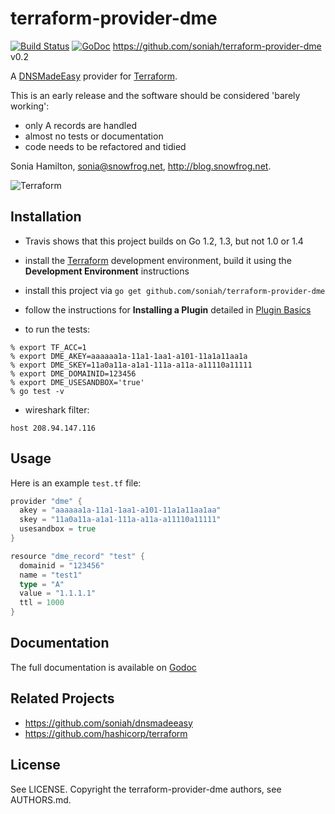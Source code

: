 # terraform-provider-dme

[![Build
Status](https://travis-ci.org/soniah/terraform-provider-dme.svg?branch=master)](https://travis-ci.org/soniah/terraform-provider-dme)
[![GoDoc](https://godoc.org/github.com/soniah/terraform-provider-dme?status.png)](http://godoc.org/github.com/soniah/terraform-provider-dme)
https://github.com/soniah/terraform-provider-dme v0.2

A [DNSMadeEasy](http://www.dnsmadeeasy.com/) provider for [Terraform](https://github.com/hashicorp/terraform).

This is an early release and the software should be considered 'barely
working':

* only A records are handled
* almost no tests or documentation
* code needs to be refactored and tidied

Sonia Hamilton, sonia@snowfrog.net, http://blog.snowfrog.net.

![Terraform](https://raw.githubusercontent.com/hashicorp/terraform/master/website/source/assets/images/readme.png)

## Installation

* Travis shows that this project builds on Go 1.2, 1.3, but not 1.0 or 1.4

* install the [Terraform](https://github.com/hashicorp/terraform)
  development environment, build it using the **Development Environment**
  instructions

* install this project via `go get github.com/soniah/terraform-provider-dme`

* follow the instructions for **Installing a Plugin** detailed in
  [Plugin Basics](https://www.terraform.io/docs/plugins/basics.html)

* to run the tests:

```shell
% export TF_ACC=1
% export DME_AKEY=aaaaaa1a-11a1-1aa1-a101-11a1a11aa1a
% export DME_SKEY=11a0a11a-a1a1-111a-a11a-a11110a11111
% export DME_DOMAINID=123456
% export DME_USESANDBOX='true'
% go test -v
```

* wireshark filter:

```shell
host 208.94.147.116
```

## Usage

Here is an example `test.tf` file:

```go
provider "dme" {
  akey = "aaaaaa1a-11a1-1aa1-a101-11a1a11aa1aa"
  skey = "11a0a11a-a1a1-111a-a11a-a11110a11111"
  usesandbox = true
}

resource "dme_record" "test" {
  domainid = "123456"
  name = "test1"
  type = "A"
  value = "1.1.1.1"
  ttl = 1000
}
```

## Documentation

The full documentation is available on [Godoc](http://godoc.org/github.com/soniah/dnsmadeeasy)

## Related Projects

* https://github.com/soniah/dnsmadeeasy
* https://github.com/hashicorp/terraform

## License

See LICENSE. Copyright the terraform-provider-dme authors, see AUTHORS.md.
